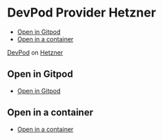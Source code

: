 # DevPod Provider Hetzner

<!-- toc -->

* [Open in Gitpod](#open-in-gitpod)
* [Open in a container](#open-in-a-container)

<!-- Regenerate with "pre-commit run -a markdown-toc" -->

<!-- tocstop -->

[DevPod](https://devpod.sh/) on [Hetzner](https://hetzner.cloud/?ref=UWVUhEZNkm6p)

## Open in Gitpod

* [Open in Gitpod](https://gitpod.io/from-referrer/)

## Open in a container

* [Open in a container](https://code.visualstudio.com/docs/devcontainers/containers)
